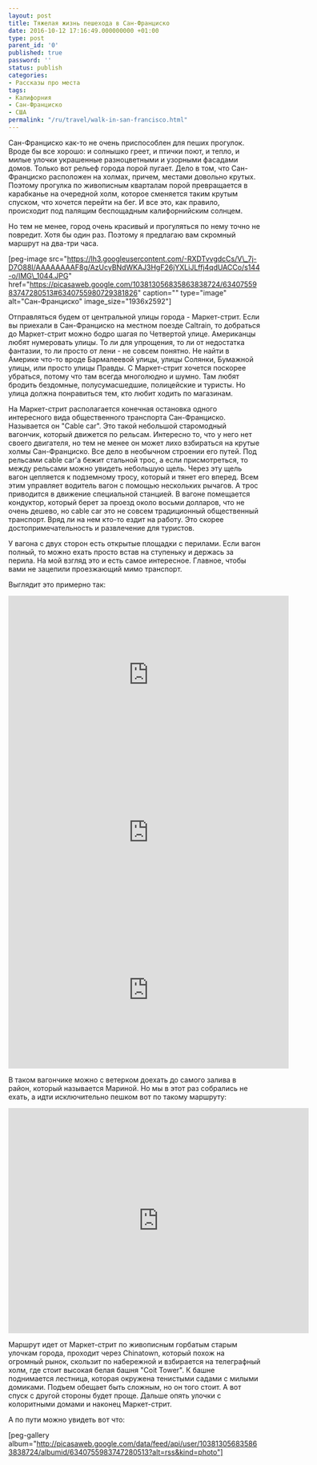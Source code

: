 ```yaml
---
layout: post
title: Тяжелая жизнь пешехода в Сан-Франциско
date: 2016-10-12 17:16:49.000000000 +01:00
type: post
parent_id: '0'
published: true
password: ''
status: publish
categories:
- Рассказы про места
tags:
- Калифорния
- Сан-Франциско
- США
permalink: "/ru/travel/walk-in-san-francisco.html"
---
```

Сан-Франциско как-то не очень приспособлен для пеших прогулок. Вроде бы все хорошо: и солнышко греет, и птички поют, и тепло, и милые улочки украшенные разноцветными и узорными фасадами домов. Только вот рельеф города порой пугает. Дело в том, что Сан-Франциско расположен на холмах, причем, местами довольно крутых. Поэтому прогулка по живописным кварталам порой превращается в карабканье на очередной холм, которое сменяется таким крутым спуском, что хочется перейти на бег. И все это, как правило, происходит под палящим беспощадным калифорнийским солнцем.

Но тем не менее, город очень красивый и прогуляться по нему точно не повредит. Хотя бы один раз. Поэтому я предлагаю вам скромный маршрут на два-три часа.

[peg-image src="https://lh3.googleusercontent.com/-RXDTvvgdcCs/V\_7j-D7O88I/AAAAAAAAF8g/AzUcyBNdWKAJ3HgF26jYXLiJLffj4qdUACCo/s144-o/IMG\_1044.JPG" href="https://picasaweb.google.com/103813056835863838724/6340755983747280513#6340755980729381826" caption="" type="image" alt="Сан-Франциско" image\_size="1936x2592"]



Отправляться будем от центральной улицы города - Маркет-стрит. Если вы приехали в Сан-Франциско на местном поезде Caltrain, то добраться до Маркет-стрит можно бодро шагая по Четвертой улице. Американцы любят нумеровать улицы. То ли для упрощения, то ли от недостатка фантазии, то ли просто от лени - не совсем понятно. Не найти в Америке что-то вроде Бармалеевой улицы, улицы Солянки, Бумажной улицы, или просто улицы Правды. С Маркет-стрит хочется поскорее убраться, потому что там всегда многолюдно и шумно. Там любят бродить бездомные, полусумасшедшие, полицейские и туристы. Но улица должна понравиться тем, кто любит ходить по магазинам.

На Маркет-стрит располагается конечная остановка одного интересного вида общественного транспорта Сан-Франциско. Называется он "Cable car". Это такой небольшой старомодный вагончик, который движется по рельсам. Интересно то, что у него нет своего двигателя, но тем не менее он может лихо взбираться на крутые холмы Сан-Франциско. Все дело в необычном строении&nbsp;его путей. Под рельсами cable car'а бежит стальной трос, а если присмотреться, то между рельсами можно увидеть небольшую щель. Через эту щель вагон цепляется к подземному тросу, который и тянет его вперед. Всем этим управляет водитель вагон с помощью нескольких рычагов. А трос приводится в движение специальной станцией. В вагоне помещается кондуктор, который берет за проезд около восьми&nbsp;долларов, что не очень дешево, но cable car это не совсем традиционный общественный транспорт. Вряд ли на нем кто-то ездит на работу. Это скорее достопримечательность и развлечение для туристов.

У вагона с двух сторон есть открытые площадки с перилами. Если вагон полный, то можно ехать просто встав на ступеньку и держась&nbsp;за перила. На мой взгляд это и есть самое интересное. Главное, чтобы вами не зацепили проезжающий мимо транспорт.

Выглядит это примерно так:

<iframe src="https://www.youtube.com/embed/_2vg2Jr1L1o" width="560" height="315" frameborder="0" allowfullscreen="allowfullscreen"></iframe>

<iframe src="https://www.youtube.com/embed/41PUgPLG3ss" width="560" height="315" frameborder="0" allowfullscreen="allowfullscreen"></iframe>

<iframe src="https://www.youtube.com/embed/DsE1EDJd5i8" width="560" height="315" frameborder="0" allowfullscreen="allowfullscreen"></iframe>

В таком вагончике можно с ветерком доехать до самого залива в район, который называется&nbsp;Мариной. Но мы в этот раз собрались не ехать, а идти исключительно пешком вот по такому маршруту:

<iframe style="border: 0;" src="https://www.google.com/maps/embed?pb=!1m56!1m12!1m3!1d16354.13766088511!2d-122.42155153177978!3d37.797278776665564!2m3!1f0!2f0!3f0!3m2!1i1024!2i768!4f13.1!4m41!3e2!4m3!3m2!1d37.7846397!2d-122.4075342!4m3!3m2!1d37.7873902!2d-122.40824149999999!4m3!3m2!1d37.794376799999995!2d-122.4079747!4m3!3m2!1d37.7991677!2d-122.39778869999999!4m3!3m2!1d37.8023848!2d-122.40126319999999!4m3!3m2!1d37.8026451!2d-122.4063115!4m3!3m2!1d37.8012744!2d-122.410128!4m3!3m2!1d37.802005!2d-122.4196193!4m3!3m2!1d37.791619!2d-122.4124665!4m3!3m2!1d37.7846027!2d-122.4076863!5e0!3m2!1sen!2sru!4v1475477965560" width="600" height="450" frameborder="0" allowfullscreen="allowfullscreen"></iframe>

Маршрут идет от Маркет-стрит по живописным горбатым старым улочкам города, проходит через Chinatown, который похож на огромный рынок, скользит по набережной и взбирается на телеграфный холм, где стоит высокая белая башня "Coit Tower". К башне поднимается&nbsp;лестница, которая окружена тенистыми садами с милыми домиками. Подъем обещает быть сложным, но он того стоит. А вот спуск с другой стороны будет проще. Дальше опять улочки с колоритными домами и наконец Маркет-стрит.

А по пути можно увидеть вот что:

[peg-gallery album="http://picasaweb.google.com/data/feed/api/user/103813056835863838724/albumid/6340755983747280513?alt=rss&kind=photo"]


